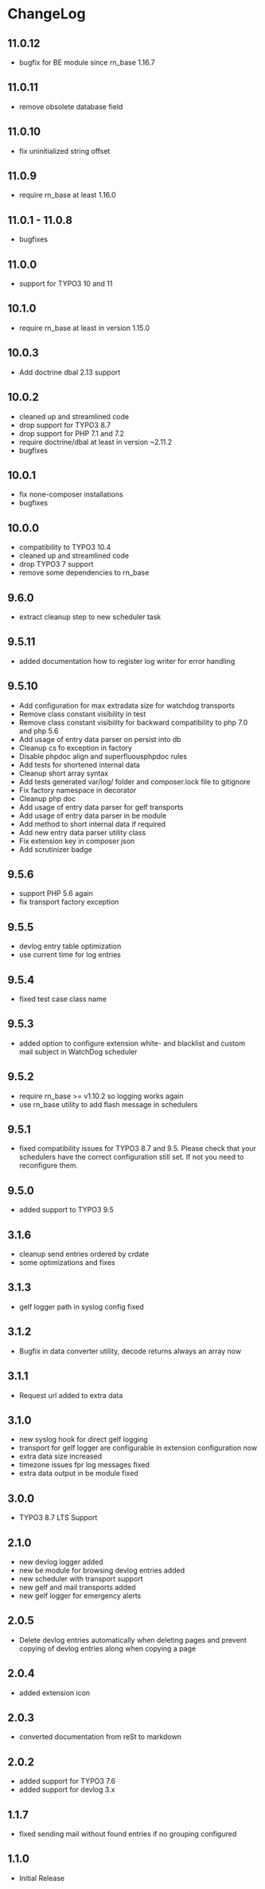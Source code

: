 ChangeLog
=========

11.0.12
------
* bugfix for BE module since rn_base 1.16.7

11.0.11
------
* remove obsolete database field

11.0.10
------
* fix uninitialized string offset

11.0.9
------
* require rn_base at least 1.16.0

11.0.1 - 11.0.8
------
* bugfixes

11.0.0
------
* support for TYPO3 10 and 11

10.1.0
------
* require rn_base at least in version 1.15.0

10.0.3
------
* Add doctrine dbal 2.13 support

10.0.2
------

  * cleaned up and streamlined code
  * drop support for TYPO3 8.7 
  * drop support for PHP 7.1 and 7.2
  * require doctrine/dbal at least in version ~2.11.2
  * bugfixes

10.0.1
------

  * fix none-composer installations
  * bugfixes


10.0.0
------

  * compatibility to TYPO3 10.4
  * cleaned up and streamlined code
  * drop TYPO3 7 support
  * remove some dependencies to rn_base 

9.6.0
------

  * extract cleanup step to new scheduler task

9.5.11
------

  * added documentation how to register log writer for error handling
  
9.5.10
------

  * Add configuration for max extradata size for watchdog transports
  * Remove class constant visibility in test
  * Remove class constant visibility for backward compatibility to php 7.0 and php 5.6
  * Add usage of entry data parser on persist into db
  * Cleanup cs fo exception in factory
  * Disable phpdoc align and superfluousphpdoc rules
  * Add tests for shortened internal data
  * Cleanup short array syntax
  * Add tests generated var/log/ folder and composer.lock file to gitignore
  * Fix factory namespace in decorator
  * Cleanup php doc
  * Add usage of entry data parser for gelf transports
  * Add usage of entry data parser in be module
  * Add method to short internal data if required
  * Add new entry data parser utility class
  * Fix extension key in composer json
  * Add scrutinizer badge
  
9.5.6
------

  * support PHP 5.6 again
  * fix transport factory exception
  
9.5.5
------

  * devlog entry table optimization
  * use current time for log entries
  
9.5.4
------

  * fixed test case class name
  
9.5.3
------

  * added option to configure extension white- and blacklist and custom mail subject in WatchDog scheduler
  
9.5.2
------

  * require rn_base >= v1.10.2 so logging works again
  * use rn_base utility to add flash message in schedulers
  
9.5.1
------

  * fixed compatibility issues for TYPO3 8.7 and 9.5. Please check that your schedulers have the correct configuration still set. If not you need to reconfigure them.
  
9.5.0
------

  * added support to TYPO3 9.5
  
3.1.6
------

  * cleanup send entries ordered by crdate
  * some optimizations and fixes
  
3.1.3
------

  * gelf logger path in syslog config fixed
  
3.1.2
------

  * Bugfix in data converter utility, decode returns always an array now
  
3.1.1
------

  * Request url added to extra data

3.1.0
------

  * new syslog hook for direct gelf logging
  * transport for gelf logger are configurable in extension configuration now
  * extra data size increased
  * timezone issues fpr log messages fixed
  * extra data output in be module fixed

3.0.0
------

  * TYPO3 8.7 LTS Support

2.1.0
------

  * new devlog logger added
  * new be module for browsing devlog entries added
  * new scheduler with transport support
  * new gelf and mail transports added
  * new gelf logger for emergency alerts

2.0.5
------

  * Delete devlog entries automatically when deleting pages and prevent copying of devlog entries along when copying a page

2.0.4
------

  * added extension icon

2.0.3
------

  * converted documentation from reSt to markdown

2.0.2
------

  * added support for TYPO3 7.6
  * added support for devlog 3.x

1.1.7
------

  * fixed sending mail without found entries if no grouping configured

1.1.0
------

  * Initial Release

